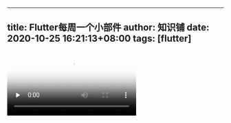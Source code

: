 
---
title: Flutter每周一个小部件
author: 知识铺
date: 2020-10-25 16:21:13+08:00
tags: [flutter]
---
<video id="video" controls="" preload="none" poster="https://sblig.gitee.io/res/yilia/source/2020-10-21_213100.png">
      <source id="mp4" src="https://www.bilibili.com/video/BV1R54y1k7Hr/" type="video/mp4">
      </video>
